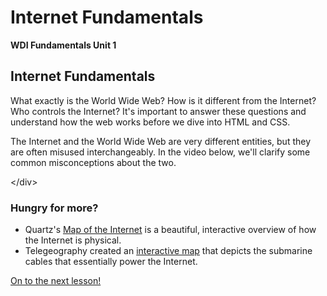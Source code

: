 # Internet Fundamentals

**WDI Fundamentals Unit 1**

## Internet Fundamentals

What exactly is the World Wide Web? How is it different from the Internet? Who controls the Internet? It's important to answer these questions and understand how the web works before we dive into HTML and CSS.

The Internet and the World Wide Web are very different entities, but they are often misused interchangeably. In the video below, we'll clarify some common misconceptions about the two.

&lt;/div&gt;

### Hungry for more?

* Quartz's [Map of the Internet](https://qz.com/se/map-of-the-internet/) is a beautiful, interactive overview of how the Internet is physical.
* Telegeography created an [interactive map](http://submarine-cable-map-2016.telegeography.com/) that depicts the submarine cables that essentially power the Internet.

[On to the next lesson!](intro-to-programming-languages.md)

